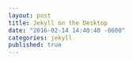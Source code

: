 ```yaml
---
layout: post
title: Jekyll on the Desktop
date: "2016-02-14 14:40:40 -0600"
categories: jekyll
published: true
---
```



